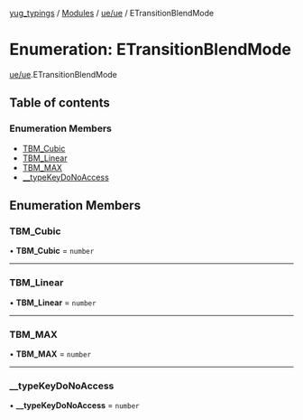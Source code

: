 [yug_typings](../README.md) / [Modules](../modules.md) / [ue/ue](../modules/ue_ue.md) / ETransitionBlendMode

# Enumeration: ETransitionBlendMode

[ue/ue](../modules/ue_ue.md).ETransitionBlendMode

## Table of contents

### Enumeration Members

- [TBM\_Cubic](ue_ue.ETransitionBlendMode.md#tbm_cubic)
- [TBM\_Linear](ue_ue.ETransitionBlendMode.md#tbm_linear)
- [TBM\_MAX](ue_ue.ETransitionBlendMode.md#tbm_max)
- [\_\_typeKeyDoNoAccess](ue_ue.ETransitionBlendMode.md#__typekeydonoaccess)

## Enumeration Members

### TBM\_Cubic

• **TBM\_Cubic** = `number`

___

### TBM\_Linear

• **TBM\_Linear** = `number`

___

### TBM\_MAX

• **TBM\_MAX** = `number`

___

### \_\_typeKeyDoNoAccess

• **\_\_typeKeyDoNoAccess** = `number`
